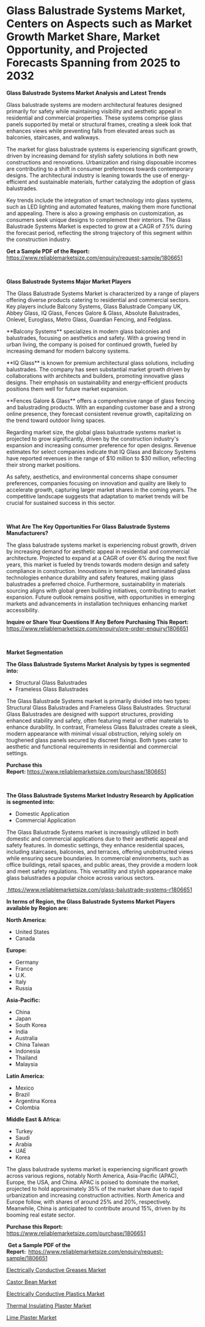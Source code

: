 <p><h1>Glass Balustrade Systems Market, Centers on Aspects such as Market Growth Market Share, Market Opportunity, and Projected Forecasts Spanning from 2025 to 2032</h1></p><p><strong>Glass Balustrade Systems Market Analysis and Latest Trends</strong></p>
<p><p>Glass balustrade systems are modern architectural features designed primarily for safety while maintaining visibility and aesthetic appeal in residential and commercial properties. These systems comprise glass panels supported by metal or structural frames, creating a sleek look that enhances views while preventing falls from elevated areas such as balconies, staircases, and walkways.</p><p>The market for glass balustrade systems is experiencing significant growth, driven by increasing demand for stylish safety solutions in both new constructions and renovations. Urbanization and rising disposable incomes are contributing to a shift in consumer preferences towards contemporary designs. The architectural industry is leaning towards the use of energy-efficient and sustainable materials, further catalyzing the adoption of glass balustrades.</p><p>Key trends include the integration of smart technology into glass systems, such as LED lighting and automated features, making them more functional and appealing. There is also a growing emphasis on customization, as consumers seek unique designs to complement their interiors. The Glass Balustrade Systems Market is expected to grow at a CAGR of 7.5% during the forecast period, reflecting the strong trajectory of this segment within the construction industry.</p></p>
<p><strong>Get a Sample PDF of the Report:&nbsp;</strong> <a href="https://www.reliablemarketsize.com/enquiry/request-sample/1806651?utm_campaign=1991&utm_medium=2&utm_source=Github&utm_content=ia&utm_term=01042025&utm_id=glass-balustrade-systems">https://www.reliablemarketsize.com/enquiry/request-sample/1806651</a></p>
<p>&nbsp;</p>
<p><strong>Glass Balustrade Systems Major Market Players</strong></p>
<p><p>The Glass Balustrade Systems Market is characterized by a range of players offering diverse products catering to residential and commercial sectors. Key players include Balcony Systems, Glass Balustrade Company UK, Abbey Glass, IQ Glass, Fences Galore & Glass, Absolute Balustrades, Onlevel, Euroglass, Metro Glass, Guardian Fencing, and Fedglass.</p><p>**Balcony Systems** specializes in modern glass balconies and balustrades, focusing on aesthetics and safety. With a growing trend in urban living, the company is poised for continued growth, fueled by increasing demand for modern balcony systems. </p><p>**IQ Glass** is known for premium architectural glass solutions, including balustrades. The company has seen substantial market growth driven by collaborations with architects and builders, promoting innovative glass designs. Their emphasis on sustainability and energy-efficient products positions them well for future market expansion.</p><p>**Fences Galore & Glass** offers a comprehensive range of glass fencing and balustrading products. With an expanding customer base and a strong online presence, they forecast consistent revenue growth, capitalizing on the trend toward outdoor living spaces.</p><p>Regarding market size, the global glass balustrade systems market is projected to grow significantly, driven by the construction industry's expansion and increasing consumer preference for open designs. Revenue estimates for select companies indicate that IQ Glass and Balcony Systems have reported revenues in the range of $10 million to $30 million, reflecting their strong market positions.</p><p>As safety, aesthetics, and environmental concerns shape consumer preferences, companies focusing on innovation and quality are likely to accelerate growth, capturing larger market shares in the coming years. The competitive landscape suggests that adaptation to market trends will be crucial for sustained success in this sector.</p></p>
<p>&nbsp;</p>
<p><strong>What Are The Key Opportunities For Glass Balustrade Systems Manufacturers?</strong></p>
<p><p>The glass balustrade systems market is experiencing robust growth, driven by increasing demand for aesthetic appeal in residential and commercial architecture. Projected to expand at a CAGR of over 6% during the next five years, this market is fueled by trends towards modern design and safety compliance in construction. Innovations in tempered and laminated glass technologies enhance durability and safety features, making glass balustrades a preferred choice. Furthermore, sustainability in materials sourcing aligns with global green building initiatives, contributing to market expansion. Future outlook remains positive, with opportunities in emerging markets and advancements in installation techniques enhancing market accessibility.</p></p>
<p><strong>Inquire or Share Your Questions If Any Before Purchasing This Report:</strong> <a href="https://www.reliablemarketsize.com/enquiry/pre-order-enquiry/1806651?utm_campaign=1991&utm_medium=2&utm_source=Github&utm_content=ia&utm_term=01042025&utm_id=glass-balustrade-systems">https://www.reliablemarketsize.com/enquiry/pre-order-enquiry/1806651</a></p>
<p>&nbsp;</p>
<p><strong>Market Segmentation</strong></p>
<p><strong>The Glass Balustrade Systems Market Analysis by types is segmented into:</strong></p>
<p><ul><li>Structural Glass Balustrades</li><li>Frameless Glass Balustrades</li></ul></p>
<p><p>The Glass Balustrade Systems market is primarily divided into two types: Structural Glass Balustrades and Frameless Glass Balustrades. Structural Glass Balustrades are designed with support structures, providing enhanced stability and safety, often featuring metal or other materials to enhance durability. In contrast, Frameless Glass Balustrades create a sleek, modern appearance with minimal visual obstruction, relying solely on toughened glass panels secured by discreet fixings. Both types cater to aesthetic and functional requirements in residential and commercial settings.</p></p>
<p><strong>Purchase this Report:&nbsp;</strong><a href="https://www.reliablemarketsize.com/purchase/1806651?utm_campaign=1991&utm_medium=2&utm_source=Github&utm_content=ia&utm_term=01042025&utm_id=glass-balustrade-systems">https://www.reliablemarketsize.com/purchase/1806651</a></p>
<p>&nbsp;</p>
<p><strong>The Glass Balustrade Systems Market Industry Research by Application is segmented into:</strong></p>
<p><ul><li>Domestic Application</li><li>Commercial Application</li></ul></p>
<p><p>The Glass Balustrade Systems market is increasingly utilized in both domestic and commercial applications due to their aesthetic appeal and safety features. In domestic settings, they enhance residential spaces, including staircases, balconies, and terraces, offering unobstructed views while ensuring secure boundaries. In commercial environments, such as office buildings, retail spaces, and public areas, they provide a modern look and meet safety regulations. This versatility and stylish appearance make glass balustrades a popular choice across various sectors.</p></p>
<p><a href="https://www.reliablemarketsize.com/glass-balustrade-systems-r1806651?utm_campaign=1991&utm_medium=2&utm_source=Github&utm_content=ia&utm_term=01042025&utm_id=glass-balustrade-systems">&nbsp;https://www.reliablemarketsize.com/glass-balustrade-systems-r1806651</a></p>
<p><strong>In terms of Region, the Glass Balustrade Systems Market Players available by Region are:</strong></p>
<p>
    <p> <strong> North America: </strong>
        <ul>
            <li>United States</li>
            <li>Canada</li>
        </ul>
        </p> 
    <p> <strong> Europe: </strong>
        <ul>
            <li>Germany</li>
            <li>France</li>
            <li>U.K.</li>
            <li>Italy</li>
            <li>Russia</li>
        </ul>
        </p> 
    <p> <strong> Asia-Pacific: </strong>
        <ul>
            <li>China</li>
            <li>Japan</li>
            <li>South Korea</li>
            <li>India</li>
            <li>Australia</li>
            <li>China Taiwan</li>
            <li>Indonesia</li>
            <li>Thailand</li>
            <li>Malaysia</li>
        </ul>
        </p> 
    <p> <strong> Latin America: </strong>
        <ul>
            <li>Mexico</li>
            <li>Brazil</li>
            <li>Argentina Korea</li>
            <li>Colombia</li>
        </ul>
        </p> 
    <p> <strong> Middle East & Africa: </strong>
        <ul>
            <li>Turkey</li>
            <li>Saudi</li>
            <li>Arabia</li>
            <li>UAE</li>
            <li>Korea</li>
        </ul>
    </p>
    </p>
<p><p>The glass balustrade systems market is experiencing significant growth across various regions, notably North America, Asia-Pacific (APAC), Europe, the USA, and China. APAC is poised to dominate the market, projected to hold approximately 35% of the market share due to rapid urbanization and increasing construction activities. North America and Europe follow, with shares of around 25% and 20%, respectively. Meanwhile, China is anticipated to contribute around 15%, driven by its booming real estate sector.</p></p>
<p><strong>Purchase this Report: </strong><a href="https://www.reliablemarketsize.com/purchase/1806651?utm_campaign=1991&utm_medium=2&utm_source=Github&utm_content=ia&utm_term=01042025&utm_id=glass-balustrade-systems">https://www.reliablemarketsize.com/purchase/1806651</a></p>
<p>&nbsp;<strong>Get a Sample PDF of the Report:&nbsp;&nbsp;</strong><a href="https://www.reliablemarketsize.com/enquiry/request-sample/1806651?utm_campaign=1991&utm_medium=2&utm_source=Github&utm_content=ia&utm_term=01042025&utm_id=glass-balustrade-systems">https://www.reliablemarketsize.com/enquiry/request-sample/1806651</a></p>
<p><strong></strong></p>
<p><p><a href="https://github.com/countpapajwp/Market-Research-Report-List-1/blob/main/electrically-conductive-greases-market.md?utm_campaign=1991&utm_medium=2&utm_source=Github&utm_content=ia&utm_term=01042025&utm_id=glass-balustrade-systems">Electrically Conductive Greases Market</a></p><p><a href="https://github.com/wraggfomath/Market-Research-Report-List-1/blob/main/castor-bean-market.md?utm_campaign=1991&utm_medium=2&utm_source=Github&utm_content=ia&utm_term=01042025&utm_id=glass-balustrade-systems">Castor Bean Market</a></p><p><a href="https://github.com/fallalenoswG/Market-Research-Report-List-1/blob/main/electrically-conductive-plastics-market.md?utm_campaign=1991&utm_medium=2&utm_source=Github&utm_content=ia&utm_term=01042025&utm_id=glass-balustrade-systems">Electrically Conductive Plastics Market</a></p><p><a href="https://github.com/gfellcincot4/Market-Research-Report-List-1/blob/main/thermal-insulating-plaster-market.md?utm_campaign=1991&utm_medium=2&utm_source=Github&utm_content=ia&utm_term=01042025&utm_id=glass-balustrade-systems">Thermal Insulating Plaster Market</a></p><p><a href="https://github.com/YashRP12/Market-Research-Report-List-7/blob/main/lime-plaster-market.md?utm_campaign=1991&utm_medium=2&utm_source=Github&utm_content=ia&utm_term=01042025&utm_id=glass-balustrade-systems">Lime Plaster Market</a></p></p>
